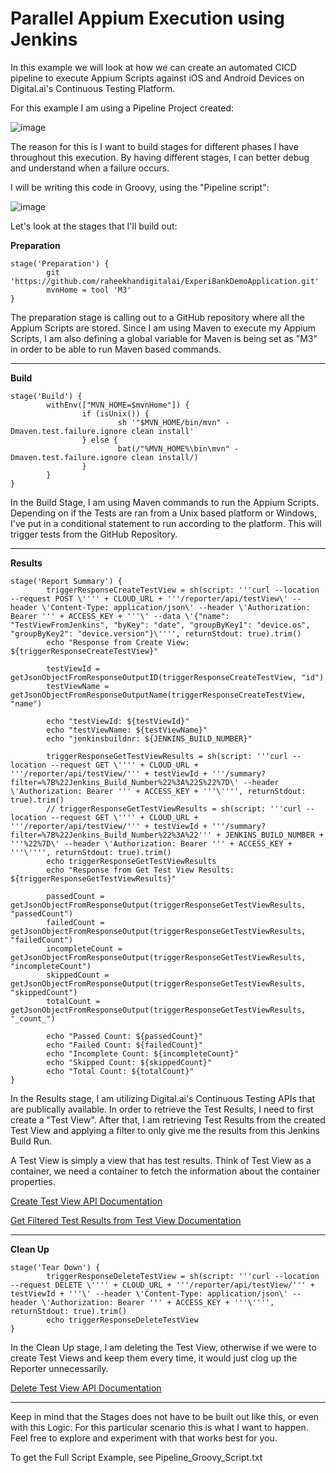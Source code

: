 # Parallel Appium Execution using Jenkins

In this example we will look at how we can create an automated CICD pipeline to execute Appium Scripts against iOS and Android Devices on Digital.ai's Continuous Testing Platform.

For this example I am using a Pipeline Project created:

![image](https://user-images.githubusercontent.com/71343050/183140704-b8b65a70-69e6-46b5-8511-0a420d16821d.png)

The reason for this is I want to build stages for different phases I have throughout this execution. By having different stages, I can better debug and understand when a failure occurs.

I will be writing this code in Groovy, using the "Pipeline script":

![image](https://user-images.githubusercontent.com/71343050/183142120-3879fecd-4d08-482e-9f7a-ae787d3f6a1b.png)

Let's look at the stages that I'll build out:

**Preparation**

```
stage('Preparation') { 
        git 'https://github.com/raheekhandigitalai/ExperiBankDemoApplication.git'
        mvnHome = tool 'M3'
}
```

The preparation stage is calling out to a GitHub repository where all the Appium Scripts are stored.
Since I am using Maven to execute my Appium Scripts, I am also defining a global variable for Maven is being set as "M3" in order to be able to run Maven based commands.

------

**Build**

```
stage('Build') {
        withEnv(["MVN_HOME=$mvnHome"]) {
                if (isUnix()) {
                        sh '"$MVN_HOME/bin/mvn" -Dmaven.test.failure.ignore clean install'
                } else {
                        bat(/"%MVN_HOME%\bin\mvn" -Dmaven.test.failure.ignore clean install/)
                }
        }
}
```

In the Build Stage, I am using Maven commands to run the Appium Scripts. Depending on if the Tests are ran from a Unix based platform or Windows, I've put in a conditional statement to run according to the platform. This will trigger tests from the GitHub Repository.

------

**Results**

```
stage('Report Summary') {
        triggerResponseCreateTestView = sh(script: '''curl --location --request POST \'''' + CLOUD_URL + '''/reporter/api/testView\' --header \'Content-Type: application/json\' --header \'Authorization: Bearer ''' + ACCESS_KEY + '''\' --data \'{"name": "TestViewFromJenkins", "byKey": "date", "groupByKey1": "device.os", "groupByKey2": "device.version"}\'''', returnStdout: true).trim()
        echo "Response from Create View: ${triggerResponseCreateTestView}"
        
        testViewId = getJsonObjectFromResponseOutputID(triggerResponseCreateTestView, "id")
        testViewName = getJsonObjectFromResponseOutputName(triggerResponseCreateTestView, "name")
        
        echo "testViewId: ${testViewId}"
        echo "testViewName: ${testViewName}"
        echo "jenkinsbuildnr: ${JENKINS_BUILD_NUMBER}"
        
        triggerResponseGetTestViewResults = sh(script: '''curl --location --request GET \'''' + CLOUD_URL + '''/reporter/api/testView/''' + testViewId + '''/summary?filter=%7B%22Jenkins_Build_Number%22%3A%225%22%7D\' --header \'Authorization: Bearer ''' + ACCESS_KEY + '''\'''', returnStdout: true).trim()
        // triggerResponseGetTestViewResults = sh(script: '''curl --location --request GET \'''' + CLOUD_URL + '''/reporter/api/testView/''' + testViewId + '''/summary?filter=%7B%22Jenkins_Build_Number%22%3A%22''' + JENKINS_BUILD_NUMBER + '''%22%7D\' --header \'Authorization: Bearer ''' + ACCESS_KEY + '''\'''', returnStdout: true).trim()
        echo triggerResponseGetTestViewResults
        echo "Response from Get Test View Results: ${triggerResponseGetTestViewResults}"
    
        passedCount = getJsonObjectFromResponseOutput(triggerResponseGetTestViewResults, "passedCount")
        failedCount = getJsonObjectFromResponseOutput(triggerResponseGetTestViewResults, "failedCount")
        incompleteCount = getJsonObjectFromResponseOutput(triggerResponseGetTestViewResults, "incompleteCount")
        skippedCount = getJsonObjectFromResponseOutput(triggerResponseGetTestViewResults, "skippedCount")
        totalCount = getJsonObjectFromResponseOutput(triggerResponseGetTestViewResults, "_count_")
        
        echo "Passed Count: ${passedCount}"
        echo "Failed Count: ${failedCount}"
        echo "Incomplete Count: ${incompleteCount}"
        echo "Skipped Count: ${skippedCount}"
        echo "Total Count: ${totalCount}"
}
```

In the Results stage, I am utilizing Digital.ai's Continuous Testing APIs that are publically available. In order to retrieve the Test Results, I need to first create a "Test View". After that, I am retrieving Test Results from the created Test View and applying a filter to only give me the results from this Jenkins Build Run.

A Test View is simply a view that has test results. Think of Test View as a container, we need a container to fetch the information about the container properties.

[Create Test View API Documentation](https://docs.experitest.com/display/TE/Rest+API+-+TestView#RestAPITestView-Createtestviewsgroup)

[Get Filtered Test Results from Test View Documentation](https://docs.experitest.com/display/TE/Rest+API+-+TestView#RestAPITestView-Gettestscounts)

------

**Clean Up**

```
stage('Tear Down') {
        triggerResponseDeleteTestView = sh(script: '''curl --location --request DELETE \'''' + CLOUD_URL + '''/reporter/api/testView/''' + testViewId + '''\' --header \'Content-Type: application/json\' --header \'Authorization: Bearer ''' + ACCESS_KEY + '''\'''', returnStdout: true).trim()
        echo triggerResponseDeleteTestView
}
```

In the Clean Up stage, I am deleting the Test View, otherwise if we were to create Test Views and keep them every time, it would just clog up the Reporter unnecessarily.

[Delete Test View API Documentation](https://docs.experitest.com/display/TE/Rest+API+-+TestView#RestAPITestView-Deletetestview)

------

Keep in mind that the Stages does not have to be built out like this, or even with this Logic. For this particular scenario this is what I want to happen. Feel free to explore and experiment with that works best for you.

To get the Full Script Example, see Pipeline_Groovy_Script.txt
